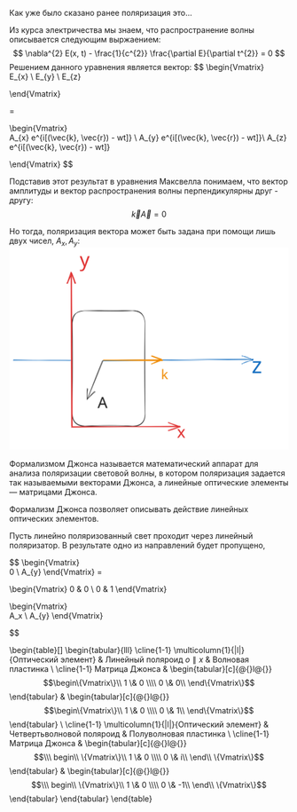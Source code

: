 Как уже было cказано ранее поляризация это...

Из курса электричества мы знаем, что распространение волны описывается следующим выржаением:
$$
\nabla^{2} E(x, t) - \frac{1}{c^{2}} \frac{\partial E}{\partial t^{2}} = 0
$$
Решением данного уравнения является вектор:
$$
\begin{Vmatrix}   
E_{x} \\
E_{y} \\
E_{z}

\end{Vmatrix}

= 

\begin{Vmatrix}   
A_{x} e^{i[(\vec{k}, \vec{r}) - wt]} \\
A_{y} e^{i[(\vec{k}, \vec{r}) - wt]}\\
A_{z} e^{i[(\vec{k}, \vec{r}) - wt]}

\end{Vmatrix}
$$

Подставив этот результат в уравнения Максвелла понимаем, что вектор амплитуды и вектор распространения волны перпендикулярны друг - другу:
$$
\vec{k} \vec{A} = 0
$$

Но тогда, поляризация вектора может быть задана при помощи лишь двух чисел, $A_{x}, A_{y}$:
![Alt text](stokes_2.svg)


Формализмом Джонса называется математический аппарат для анализа поляризации световой волны, в котором поляризация задается так называемыми векторами Джонса, а линейные оптические элементы — матрицами Джонса.

Формализм Джонса позволяет описывать действие линейных оптических элементов.

Пусть линейно поляризованный свет проходит через линейный поляризатор. В результате одно из направлений будет пропущено, 


$$
\begin{Vmatrix}   
0 \\
A_{y} 
\end{Vmatrix} = 

\begin{Vmatrix}
0 & 0 \\
0 & 1
\end{Vmatrix}

\begin{Vmatrix}   
A_x \\
A_{y} 
\end{Vmatrix}

$$


\begin{table}[]
\begin{tabular}{lll}
\cline{1-1}
\multicolumn{1}{|l|}{Оптический элемент} & Линейный поляроид $o \parallel x$                                                                          & Волновая пластинка                                                                                                                                                     \\ \cline{1-1}
Матрица Джонса                           & \begin{tabular}[c]{@{}l@{}}$$\begin\{Vmatrix\}\\ 1 \& 0 \\\\ 0 \& 0\\ \end\{Vmatrix\}$$\end{tabular}        & \begin{tabular}[c]{@{}l@{}}$$\begin\{Vmatrix\}\\ 1 \& 0 \\\\ 0 \& 1\\ \end\{Vmatrix\}$$\end{tabular}         \\ \cline{1-1}
\multicolumn{1}{|l|}{Оптический элемент} & Четвертьволновой поляроид                                                                                                                                             & Полуволновая пластинка                                                                                                                                                 \\ \cline{1-1}
Матрица Джонса                           & \begin{tabular}[c]{@{}l@{}}$$\\\ begin\\ \{Vmatrix\}\\ 1 \& 0 \\\\ 0 \& i\\ \end\\ \{Vmatrix\}$$\end{tabular} & \begin{tabular}[c]{@{}l@{}}$$\\\ begin\\ \{Vmatrix\}\\ 1 \& 0 \\\\ 0 \& -1\\ \end\\ \{Vmatrix\}$$\end{tabular}
\end{tabular}
\end{table}